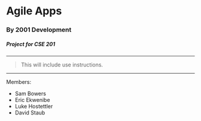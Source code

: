 # Agile Apps

### By 2001 Development

##### Project for CSE 201
---

>This will include use instructions.

---
Members: 
- Sam Bowers
- Eric Ekwenibe
- Luke Hostettler
- David Staub
